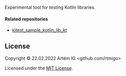 Experimental tool for testing Kotlin libraries.

#### Related repositories

* [kitest_sample_kotlin_lib_kt](https://github.com/rtmigo/kitest_sample_kotlin_lib_kt)

## License

Copyright © 22.02.2022 Artёm IG <github.com/rtmigo>

Licensed under the [MIT License](https://github.com/rtmigo/kitest_py/blob/dev/LICENSE).